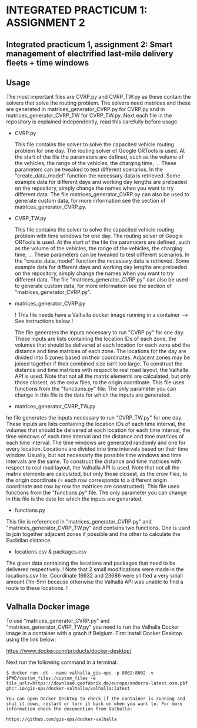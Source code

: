 # INTEGRATED PRACTICUM 1: ASSIGNMENT 2

## Integrated practicum 1, assignment 2: Smart management of electrified last-mile delivery fleets + time windows

## Usage
The most important files are CVRP.py and CVRP_TW.py as these contain the solvers that solve the routing problem. The solvers need matrices and these are generated in matrices_generator_CVRP.py for CVRP.py and in matrices_generator_CVRP_TW for CVRP_TW.py. Next each file in the repository is explained independently, read this carefully before usage.

* CVRP.py

  This file contains the solver to solve the capacited vehicle routing problem for one day. The routing solver of Google ORTools is used. At the start of the file the paramaters are defined, such as the volume of the vehicles, the range of the vehicles, the charging time, ... These parameters can be tweaked to test different scenarios. In the "create_data_model" function the necessary data is retrieved. Some example data for different days and working day lengths are preloaded on the repository, simply change the names when you want to try different data. The file matrices_generator_CVRP.py can also be used to generate custom data, for more information see the section of matrices_generator_CVRP.py.

* CVRP_TW.py

  This file contains the solver to solve the capacited vehicle routing problem with time windows for one day. The routing solver of Google ORTools is used. At the start of the file the paramaters are defined, such as the volume of the vehicles, the range of the vehicles, the charging time, ... These parameters can be tweaked to test different scenarios. In the "create_data_model" function the necessary data is retrieved. Some example data for different days and working day lengths are preloaded on the repository, simply change the names when you want to try different data. The file "matrices_generator_CVRP.py" can also be used to generate custom data, for more information see the section of "matrices_generator_CVRP.py".

* matrices_generator_CVRP.py

  ! This file needs have a Valhalla docker image running in a container --> See instructions below !
  
  The file generates the inputs necessary to run "CVRP.py" for one day. These inputs are lists containing the location IDs of each zone, the volumes that should be delivered at each location for each zone abd the distance and time matrices of each zone. The locations for the day are divided into 5 zones based on their coordinates. Adjacent zones may be joined together if their combined size isn't too large. To construct the distance and time matrices with respect to real road layout, the Valhalla API is used. Note that not all the matrix elements are calculated, but only those closest, as the crow flies, to the origin coordinate. This file uses functions from the "functions.py" file. The only parameter you can change in this file is the date for which the inputs are generated.

* matrices_generator_CVRP_TW.py

he file generates the inputs necessary to run "CVRP_TW.py" for one day. These inputs are lists containing the location IDs of each time interval, the volumes that should be delivered at each location for each time interval, the time windows of each time interval and the distance and time matrices of each time interval. The time windows are generated randomly and one for every location. Locations are divided into time intervals based on their time window. Usually, but not necessarly the possible time windows and time intervals are the same. To construct the distance and time matrices with respect to real road layout, the Valhalla API is used. Note that not all the matrix elements are calculated, but only those closest, as the crow flies, to the origin coordinate (= each row corresponds to a different origin coordinate and row by row the matrices are constructed). This file uses functions from the "functions.py" file. The only parameter you can change in this file is the date for which the inputs are generated.

* functions.py

This file is referenced in "matrices_generator_CVRP.py" and "matrices_generator_CVRP_TW.py" and contains two functions. One is used to join together adjacent zones if possible and the other to calculate the Euclidian distance.

* locations.csv & packages.csv

The given data containing the locations and packages that need to be delivered respectively. ! Note that 2 small modifications were made in the locations.csv file. Coordinate 16632 and 23686 were shifted a very small amount (1m-5m) because otherwise the Valhalla API was unable to find a route to these locations. !

## Valhalla Docker image
To use "matrices_generator_CVRP.py" and "matrices_generator_CVRP_TW.py" you need to run the Valhalla Docker image in a container with a graoh if Belgium. First install Docker Desktop using the link below:

https://www.docker.com/products/docker-desktop/

Next run the following command in a terminal:

```terminal
$ docker run -dt --name valhalla_gis-ops -p 8002:8002 -v $PWD/custom_files:/custom_files -e tile_urls=https://download.geofabrik.de/europe/andorra-latest.osm.pbf ghcr.io/gis-ops/docker-valhalla/valhalla:latest

You can open Docker Desktop to check if the container is running and shut it down, restart or turn it back on when you want to. For more information check the documention from Valhalla:

https://github.com/gis-ops/docker-valhalla

